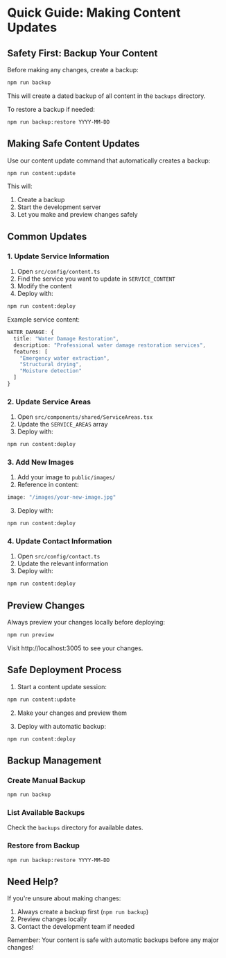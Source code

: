 # Quick Guide: Making Content Updates

## Safety First: Backup Your Content

Before making any changes, create a backup:

```bash
npm run backup
```

This will create a dated backup of all content in the `backups` directory.

To restore a backup if needed:
```bash
npm run backup:restore YYYY-MM-DD
```

## Making Safe Content Updates

Use our content update command that automatically creates a backup:
```bash
npm run content:update
```

This will:
1. Create a backup
2. Start the development server
3. Let you make and preview changes safely

## Common Updates

### 1. Update Service Information

1. Open `src/config/content.ts`
2. Find the service you want to update in `SERVICE_CONTENT`
3. Modify the content
4. Deploy with:
```bash
npm run content:deploy
```

Example service content:
```typescript
WATER_DAMAGE: {
  title: "Water Damage Restoration",
  description: "Professional water damage restoration services",
  features: [
    "Emergency water extraction",
    "Structural drying",
    "Moisture detection"
  ]
}
```

### 2. Update Service Areas

1. Open `src/components/shared/ServiceAreas.tsx`
2. Update the `SERVICE_AREAS` array
3. Deploy with:
```bash
npm run content:deploy
```

### 3. Add New Images

1. Add your image to `public/images/`
2. Reference in content:
```typescript
image: "/images/your-new-image.jpg"
```
3. Deploy with:
```bash
npm run content:deploy
```

### 4. Update Contact Information

1. Open `src/config/contact.ts`
2. Update the relevant information
3. Deploy with:
```bash
npm run content:deploy
```

## Preview Changes

Always preview your changes locally before deploying:

```bash
npm run preview
```

Visit http://localhost:3005 to see your changes.

## Safe Deployment Process

1. Start a content update session:
```bash
npm run content:update
```

2. Make your changes and preview them

3. Deploy with automatic backup:
```bash
npm run content:deploy
```

## Backup Management

### Create Manual Backup
```bash
npm run backup
```

### List Available Backups
Check the `backups` directory for available dates.

### Restore from Backup
```bash
npm run backup:restore YYYY-MM-DD
```

## Need Help?

If you're unsure about making changes:

1. Always create a backup first (`npm run backup`)
2. Preview changes locally
3. Contact the development team if needed

Remember: Your content is safe with automatic backups before any major changes!

